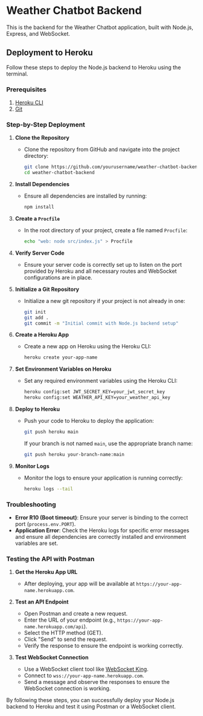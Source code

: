 # Weather Chatbot Backend

This is the backend for the Weather Chatbot application, built with Node.js, Express, and WebSocket.

## Deployment to Heroku

Follow these steps to deploy the Node.js backend to Heroku using the terminal.

### Prerequisites

1. [Heroku CLI](https://devcenter.heroku.com/articles/heroku-cli)
2. [Git](https://git-scm.com/)

### Step-by-Step Deployment

1. **Clone the Repository**

   - Clone the repository from GitHub and navigate into the project directory:
     ```sh
     git clone https://github.com/yourusername/weather-chatbot-backend.git
     cd weather-chatbot-backend
     ```

2. **Install Dependencies**

   - Ensure all dependencies are installed by running:
     ```sh
     npm install
     ```

3. **Create a `Procfile`**

   - In the root directory of your project, create a file named `Procfile`:
     ```sh
     echo "web: node src/index.js" > Procfile
     ```

4. **Verify Server Code**

   - Ensure your server code is correctly set up to listen on the port provided by Heroku and all necessary routes and WebSocket configurations are in place.

5. **Initialize a Git Repository**

   - Initialize a new git repository if your project is not already in one:
     ```sh
     git init
     git add .
     git commit -m "Initial commit with Node.js backend setup"
     ```

6. **Create a Heroku App**

   - Create a new app on Heroku using the Heroku CLI:
     ```sh
     heroku create your-app-name
     ```

7. **Set Environment Variables on Heroku**

   - Set any required environment variables using the Heroku CLI:
     ```sh
     heroku config:set JWT_SECRET_KEY=your_jwt_secret_key
     heroku config:set WEATHER_API_KEY=your_weather_api_key
     ```

8. **Deploy to Heroku**

   - Push your code to Heroku to deploy the application:
     ```sh
     git push heroku main
     ```
     If your branch is not named `main`, use the appropriate branch name:
     ```sh
     git push heroku your-branch-name:main
     ```

9. **Monitor Logs**

   - Monitor the logs to ensure your application is running correctly:
     ```sh
     heroku logs --tail
     ```

### Troubleshooting

- **Error R10 (Boot timeout)**: Ensure your server is binding to the correct port (`process.env.PORT`).
- **Application Error**: Check the Heroku logs for specific error messages and ensure all dependencies are correctly installed and environment variables are set.

### Testing the API with Postman

1. **Get the Heroku App URL**

   - After deploying, your app will be available at `https://your-app-name.herokuapp.com`.

2. **Test an API Endpoint**

   - Open Postman and create a new request.
   - Enter the URL of your endpoint (e.g., `https://your-app-name.herokuapp.com/api`).
   - Select the HTTP method (GET).
   - Click "Send" to send the request.
   - Verify the response to ensure the endpoint is working correctly.

3. **Test WebSocket Connection**

   - Use a WebSocket client tool like [WebSocket King](https://websocketking.com/).
   - Connect to `wss://your-app-name.herokuapp.com`.
   - Send a message and observe the responses to ensure the WebSocket connection is working.

By following these steps, you can successfully deploy your Node.js backend to Heroku and test it using Postman or a WebSocket client.
